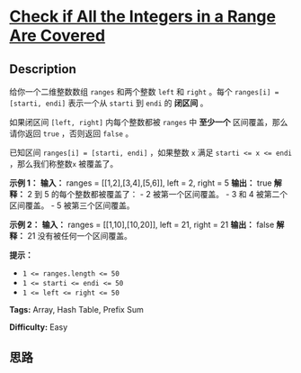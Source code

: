 # [Check if All the Integers in a Range Are Covered][title]

## Description

给你一个二维整数数组 `ranges` 和两个整数 `left` 和 `right` 。每个 `ranges[i] = [starti, endi]`
表示一个从 `starti` 到 `endi` 的 **闭区间** 。

如果闭区间 `[left, right]` 内每个整数都被 `ranges` 中 **至少一个** 区间覆盖，那么请你返回 `true` ，否则返回
`false` 。

已知区间 `ranges[i] = [starti, endi]` ，如果整数 `x` 满足 `starti <= x <= endi`
，那么我们称整数`x` 被覆盖了。

**示例 1：**
            **输入：** ranges = [[1,2],[3,4],[5,6]], left = 2, right = 5    **输出：** true    **解释：** 2 到 5 的每个整数都被覆盖了：    - 2 被第一个区间覆盖。    - 3 和 4 被第二个区间覆盖。    - 5 被第三个区间覆盖。    

**示例 2：**
            **输入：** ranges = [[1,10],[10,20]], left = 21, right = 21    **输出：** false    **解释：** 21 没有被任何一个区间覆盖。    

**提示：**

  * `1 <= ranges.length <= 50`
  * `1 <= starti <= endi <= 50`
  * `1 <= left <= right <= 50`


**Tags:** Array, Hash Table, Prefix Sum

**Difficulty:** Easy

## 思路

[title]: https://leetcode-cn.com/problems/check-if-all-the-integers-in-a-range-are-covered
